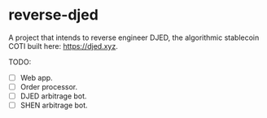 # reverse-djed

A project that intends to reverse engineer DJED, the algorithmic stablecoin COTI built here: https://djed.xyz.

TODO:

- [ ] Web app.
- [ ] Order processor.
- [ ] DJED arbitrage bot.
- [ ] SHEN arbitrage bot.
